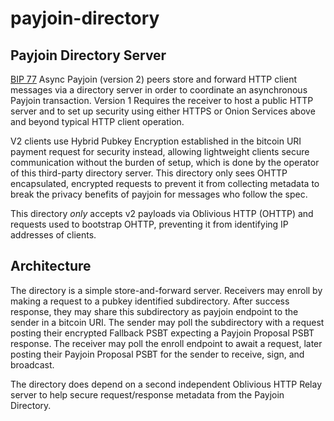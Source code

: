 # payjoin-directory

## Payjoin Directory Server

[BIP 77](https://github.com/bitcoin/bips/pull/1483) Async Payjoin (version 2)
peers store and forward HTTP client messages via a directory server in order to
coordinate an asynchronous Payjoin transaction. Version 1 Requires the receiver
to host a public HTTP server and to set up security using either HTTPS or Onion
Services above and beyond typical HTTP client operation.

V2 clients use Hybrid Pubkey Encryption established in the bitcoin URI payment
request for security instead, allowing lightweight clients secure communication
without the burden of setup, which is done by the operator of this third-party
directory server. This directory only sees OHTTP encapsulated, encrypted
requests to prevent it from collecting metadata to break the privacy benefits of
payjoin for messages who follow the spec.

This directory *only* accepts v2 payloads via Oblivious HTTP (OHTTP) and
requests used to bootstrap OHTTP, preventing it from identifying IP addresses of
clients.

## Architecture

The directory is a simple store-and-forward server. Receivers may enroll by
making a request to a pubkey identified subdirectory. After success response,
they may share this subdirectory as payjoin endpoint to the sender in a bitcoin
URI. The sender may poll the subdirectory with a request posting their encrypted
Fallback PSBT expecting a Payjoin Proposal PSBT response. The receiver may poll
the enroll endpoint to await a request, later posting their Payjoin Proposal
PSBT for the sender to receive, sign, and broadcast.

The directory does depend on a second independent Oblivious HTTP Relay server to
help secure request/response metadata from the Payjoin Directory.
